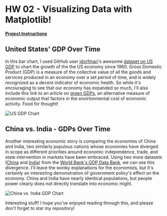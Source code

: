 # HW 02 - Visualizing Data with Matplotlib! # 

[**Project Instructions** ](https://github.com/mikeizbicki/cmc-csci040/tree/2021fall/hw_02)

## United States' GDP Over Time ##
In this bar chart, I used GitHub user [jdorfman](https://github.com/jdorfman)'s awesome [dataset on US GDP](http://api.worldbank.org/v2/countries/USA/indicators/NY.GDP.MKTP.CD?per_page=5000&format=json) to chart the growth of the the US economy since 1960. Gross Domestic Product (GDP) is a measure of the collective value of all the goods and services produced in an economy over a set period of time, and is widely recognized as a decent indicator of economic health. So while it's encouraging to see that our economy has expanded so much, I'll also include this link to an article on [green GDPs](https://www.marketplace.org/2010/12/03/alternative-indicator-green-gdp/), an alternative measure of economic output that factors in the envirtonmental cost of economic activity. Food for thought!

![US GDP Chart](https://lh3.googleusercontent.com/fife/AAWUweWFI79kSoYGuQMfHsKMP-drNstPwcexU-c1nDuKrPfrO6viRvEukZF80i1YQpGgJmjwUdaomziD9wm-Stb-6cdOlR8FcrbZ0t8A9zEv2WT8jDL9TOrajeW7amGvmtKo3bxb9U12EZ6iPz9Es-sj0cIACt6NdDz2oNmqtevvegoVC0Sh1TClAZI5vPr40Hrl46ISaK8StLhHI1nxLr5Bptwuh4qlPTSVi2N1D6esYkrnxZ5QYqwhUSA9MvmI0DF7LlaEBHnn3dj2zlDLAiH-rezhUnFksmHwBk62uhMNz-jJh15lkcHl9Osw4KbO0I6k7KcW0edN7VHLr497N-LrA5AvefJ2HesntrbQQCRoU0hKcrK1pl2qG6bFhEdXbjNostUZSP4Ngnk8FHU62Nb0RJ_4lrj3BbaaOdr2QM7M4DoZhHWV28ODoHlqJcp3lY4lyQCw9CBNk3ZFsycUJd0VsVk1pn7xyTibWRfofo1N_kJinEpRcbEOpzLtITlKYS5jUswO_UxdmA4QUk5khgibnqRH-cs33mbuOWTpHj3ouU91I6RHS3-ffGyyPUUxybpEIQsDxaoxLwQ7CVfdbjzpcPPVu6to3TxSvhwSt4pW7p7TcBLbBLBt1mLHa_40cB7l8LHVTN6EmiPaJberWUVZTqGN9ZYCRPVx_jE_5FF5lnBDRcrqHs8UkNWiB7WPwYyA5eabYJCYJ8sV6ThGjeV6pbb5IsAEKvWWiZxHeUtA7vYtLYy4YtDE57Mii7J5sVI2veHjYxX_bpYnhZ9xp4-KAnYfSlrI1A1vb9L5HTg1FGPxT51mgm0nYsbKQMosv186QoslOgqhTWljrs_oMCixBG8egfDKcOtq7fv-ncw8HGaID34pEj1Zv3_mSuWpx2BYxHEqrAQOa2lgwXuWRKnQicQqp_zFr-hCIDlCJKYRSDQwz-ueID6oKa0ngNtFOwh767WPCmKCgODlw0l_YIzKIBYBmF3Pmh7PHvx137n6VuH0MbvJj94lIOPeGS8g7_BE7xpoOzErokfMj2LWfeKqQKmYtJCkneB4hTTb7JSZ2Q1LmBfMlfkVzG3QRJRcv2H1Ao_4-1Ntb_Hz5ucm-p5hBpP0oTKOdPQVPgCvtdgDBwF0RoB0FURhMJwcndLNfCfSLtkdHVmamTqQF9djQLLJx0Vzr8SQgj4yPXGLgj1MzRxFkeNBKbanlCQhxNvy2xpmHsFYmxqQWAZlSyMaJU6T-hp4_V8TZ9CKVLlrrcO966KoxiQAQrG5iHtPX3aM3WxNitrCY2e3MtBbdOA0HAim8Ve-8bjvAyi0-1HdQkoiNVKXsuH5X-8UWnDtSjyz61GOsEZupzIKwR0wx9sePdHPaEF6bWOq6Z3r4Q9ha94OuskU-nSBG76I2ksMK7hTs9B-M66PBT65DguD1OFuUXZ1kcoEO_-y_0OLf2e0YqRA-8BLrZkGw4FiWAabZwx6xdYgQahtffy28Tn6xFYi7JmWZmUt-yDDV51_cs9sx4DidkZc_wt5nbO1xxjVd5AgcV66R0ZddPUNPqr4d0t5wyzadqvlrg_UP9Lq1Ymdv7DaBL4aHJP4Xo-j35P5TzgKyE6baX3Scwarf2kkOWnXz9Z70MIF3dWuR7-wAlPkpn5_7_eXnTrlFLxUU0gKQy8QdxWKxQCa2SZO7BajDugC1rtaQTxQFk9O7ETRk83UrnUWETFoOPkiCIyKi2WHkwlKAVzPPY0PpVGobZ4MYIR6Lszd-4EN9GxxNLVZMgjB-oNidq8xhOlCmuWE5JV3RWq0_6v8OBvnr33tLPT_-MAJUT2cUDPPeZJfk6WcHGCYMexUNv02cr6sBqpSYclxpCwlvAthZQJkhLvSJb9fKJx_41sqGCKkmgq3XkFuW1zwx_tqS9EQNb1pRP-iIMEKpE8yVpwojfMpbVW7rSq-z9FNSj87GsUJu615et09_7B67sGUK98OBPjNDti6zRqmoLvvPlDV1IKhsMP1TC55izBeMkI7XW-OgCvM2x2qNV5enDKS1oomrEExgsFpttUxMxCnSvyHZZVceLcKdCWd1hDxyNli_AeBvPZKL4eye4y--m7qVTk4o6OqHuGE-PR4qa2J9Co8NFF9-k-0f-BTozJDsPHJkKMAVLmasQZuBzmgYNeIuFdDAZUg_cVAL_Jo0vaeKREKAeMonREawmzAfAkEtREBefCiEW_NrRWfQoB7ZGGvKgfjhyopAXtdbodM3W__SZfsodFq8_ZsJDtS40zRj0jHOtkNTO1JJJD5676hdeM-Hr7Ohk2iS3vYJpYMDiFqhZB9flHCe-YWjRkRVxDTNUcpk8TSS5H-r1-T7tjOi7irKjYOqvkjESDSF0ZVf7zQsqK97snRmzRuAex6uGAbUEeGu7BzxvNv4nBZOYmeohMp9U7aTNWasCV8Hz3uZmIdRkRArOXJBM_W3L7nY3-64lixUheRFa7lifjaVYkFDuH6ec8ELQKiwO4FXVdKOwQKMjFYZTxJABaUUBtciL5ImmWoNKwe7Wa7tyEhaoLnfWVlQOCu3c33-uJhd61mQPbxaUjOwYbKhTDsHnWrb5q9uHQHohpfh2JtliFeFvZlbzUeEsexTQoeN_7QHaupZYjH3p8K90NPQOBloj_ykyPZ5mt3pEHshrogXX6k2ZGW7zAXmYxT3qkZItM0tCLLEI70boFl9pj7ZyUyT3YUqa1gRvudAmC0rgNEmCvyzzhikmd29aosKaXqNJUmqW9nIOhuxT-jxslUHYrVKIQhMLuSfYglyzOiR5It23pMNiUES4dHBjmwmGpuEdQqju-KRjii9iaduik_yjemVjmJyzl-0ou_2w372r2J1-pbxz8ctQ9Yf0yXZm0j9RTQEFKTJ0zTFmXLgrKAfodrTjMgxyq6TO4sFjFODNbppVGVvx6vXdoFCzY6nmhsaqP2LqnfpVKM3Hj-Djbkd9I6SkIVugIrCThgoF1dkoK8ytigJpumlbe8vrI5EMil5_a7fy_WhJCo0d7N7oxRxE7J-AgMBaaaoLLbs9CnI79WJZHZJmOR_hWD7CsrR6dCPUZhYfNmdboySI6pmYZISOML5G38GpxrMv1p94mmcL-fhYXUTTOJOlaCRfXLJSew8NJdeicCnePUTqewwxvvTKL5c1bJ1c_CtEU7b6L4Fhndp6qDI8_yDoyKjv8XcAKVHOXsu9M_Zi_s24N2F9aotLwQSOoityvC5B31eyVVoBSs47izb2gFL3KLUrRNI9yQkAe8ITrkbNbpbOmqs-JUQXoC5118i1lMc-TO0vQz39hi6IT983XckZyIA3jDxtmoSlOKytzW1b8WPg1XjTICkLf3sdDdoC9DmWf99xQnh8gmmoQ2xyMoEbbut-wQ8ivboX_cB__lbIOQJGBtAb-PyduuUddT7LNWZqgq1VHIM_5uiKC7JSzTAuQJtASBsdHlb25dnM4aEyXxTLBZaOaNpqR81SUL60dwR3ML9GoLeOdi8OxJoac0OY5EnEygSM7bPZTNCGfMKpt4KmC6u9D3UZwiqhtR1S8ncVhbwW9D6JlPqmTxShqecf67q__f-g7VgkIRaeIxdIm7pWNvCQ6sWnxN4sUbWiApD94LtVrmeq4BAQDXKVG2EBE2SGveE-wapyo5gwViDqByKR6qxk9P91evrIv7a7z05SUIy5W06e440so1p5PHYd2yxlx9pGs4o9yRS0MthwzF_MjoGLQQPZPef8T00zXySP4K-sMNn3KuHyw=s2084-w2084-h1368-no?authuser=0)


## China vs. India - GDPs Over Time ##
Another interesting economic story is comparing the economies of China and India, two similarly populous nations whose economies have diverged in scope as different priorities around economic independence, trade, and state intervention in markets have been embraced. Using two more datasets ([China](http://api.worldbank.org/v2/countries/CHN/indicators/NY.GDP.MKTP.CD?per_page=5000&format=json) and [India](http://api.worldbank.org/v2/countries/IND/indicators/NY.GDP.MKTP.CD?per_page=5000&format=json)) from the [World Bank's GDP Data Bank](https://data.worldbank.org/indicator/NY.GDP.MKTP.CD), we can see this divergence. I'll leave the wonky explanations for the economists, but it's certainly an interesting demonstration of government policy's effect on the economy. China and India have nearly identical populations, but people power clearly does not directly translate into economic might. 

![China vs. India GDP Chart](https://lh3.googleusercontent.com/fife/AAWUweUTFrYNrDI84maYjzlVFAjzD8GQ7uhv1WrGMon7ikpab0vzmlB54Xg2TYOtSX7MoBFO1q-qKTtqVQC0Ir0eY1iZyG_ul0cmChxzRGYugy9xrvxJtk720ERNR-t6UqxO6o0eKWISgEXaiPIl50U2xg1leAMl3RBz1hEvqhD35_lkTu9Cmjz3zLecxfDPvVsmiDXxJZSH5pD5wBHm_K8g7WMCtTdln279Txqm_Xt8dHJDBR9OvkBpvGExTByr39yMjgtKsCznewzZGLOANm_jMh37MGkaETietBXfveFePSLZs-_zwrniKy5ihBR2deIMNQjvDKnScsfK7TIIndmdTTspWTVfCh7ih31F-eTUlXtDJkBlXZ4ms1LJNO8HehGgtoyPq7mNakbSER9YRCoyII4iecIbPRpZR7rcP5iRrMSkW37SXCU37kVF0YCIQkBH2AGq2QUcEJqB96IW7mWFN_UWv82bIJzGfBZ8_nS5_nY2bWJO4gUxz6u2pk_DEY8ScVKJCsgx3dNp8PljgNq3uJbPhPf5kddWO3HG3KW0ek2UJCn_ZGkmBV3LzSq7ielqm_vj-hFITEufovmHazu16crgTFfqVFOglIDR3-bVfSZ0XIKPmIr6EYVwA5thQSg6xm31BDp_-l9L7imnK3ji9OzB7IBRdAs1PoEKBmPjnq4UUwC_rr0LvRYJ8talIJYMCXunS2-GHbDn58bmI8gqD7Mra_kBbbtALg6sl5cn7ucb6l7PySAQtiUk5hmLUXPC-l8c-1sYhuhNF7iICWnAI-1e6tCdnoMs1b8GRN5gTsyEtnInAOReE8hi3EdglWW06RB4dqqKADfFN2wrR5egPjHiNsmC6u4FuDWoZYBGPSUo4FyXMeXBUigyoYQLq44z-dwsNUnVYdGaFyP5RVfPm8QnzFCvTGvPe0FtXJOZB0HkcPV7UutycbUZzaYD8rvfc8fEgJmYtfCc7HFEEUFmyrjF-0EhwM8odbxJv0js_1BxwR2XLRfWvxaRfUc4QaQErBgXshN5RKM6-C5IoO7cVK1lUHV-47wXHCUtUxIyjWfqCru_f8yRKzByEYO-RdjGV6UcO7xaqmeFGSZ9mG6mazMyEV6H-9rRQVQMh8cMjl1vR11cBMOoPP7T3nCtyzjlkTv4Pi5hT7BkWYq0WusaTzXPTxMHDNAhzhvULnbibhcgfQ5Y3Ul_RdahH8ZPmFz7aKrbkkQIkrVs4lzpdJRoFmQqGIwSodY_3ypGjwnRD10AK7UJssmQqy9XgcqKSLOVYHZafEFAZMAjJqYJk5PEPrwehf0NMD9tLeVJLjKU4jnp2zFeGsVko3kPZD8kuPiSK6MMJnl-22YPtnx7_6RN9taj_eJMHGCQzvaweDyvVyshR-2TJSuqSPovpWvG42xkDidJFnwRs6ra5mn7ilvzt1Yka7MgkP8cHI-JBO0rEtO54rC596Olsu_5QleeQy2G6nWLWfyZJPuXc34-yDHM9SOAFa_rzCdf-tMK5aRIR3zgWRXGZISF8fOSCAMmoiySfnmHyAUAKwl7jdrGEckVjP8kgmg63MUyH7ntCclf96fIY97zcH-8Pfej43tX1OWwTaE00qItsdaTtceRjcdE-GD_cuuJM0QiljHGev-QieDJckGJuCiQf0oTPL67d6YkRXsU6IkH6lDRCZ_PPhNZ3dygMA60oWLnDGm68qDrj1svE9XVRKEnhKkQBMGhffOzLCjjYDu95dPwl1EyfJASy-GYKHYwM-4y0nM30vxgqPia-atTLtC-hH3YgDA-sSIxPtj80OK0FD3fAmm5VQ_YKVkHIAhi83loUEuzqtxFoP8N7_r8TcG48WE8BpZJwijQMpn6HryYUc1MFvPzxeUA5BpInENqOJVfZYVNmyp1YY6XjdjdJd7VYcMC6c2aLe2dTs9HpcVGMUwTEuMRHOsUR3RJRgYtO45pM_JIyGTQir3m10pBFHUgG7IDINE6h4vjbOIufqeuWcRF0MS582M91iEf_o3BcSlt98cM7dh4JinWGw6Dfrd6c3Lufv3A7dQS0ChiNCu63NiMt5OHAWNxJDnnhTeQ1GEbm-KuSVgYiVoiDIIzVNgX8QcXLo4hmMG9RiDy2uxi8Z48ubdP_082DfSIfFPka8GvhDxH5f7FYMHcp8vYVs72LZlNkB77mtFVCP4vQp0TQEkiwjodQVJdDkLZskQo1PZakJqK3lRcnqlq0qSUglnJyrlWzQCpzbiBOVd3g6cmRBYJ-u8GN9EE0HoUO1KG6H9rhZ6cH7VhxTMbLE9du3MyJoozFp2G3pxZ46fQgE1rP2tMQbMcQid_UsujwDEF9SsUEX8EmsJ__GgZsWsEwftDThLvL9U16WK8P_bJJ_e3a-ttbNkbxzHJhKdr8DLJgsEyQ4tecYwf_F1SHZkpOVHG-CpdAPLZAHGp5tL1e5RFsyiuHMp3kzBOa4YuXMY7G7qpWRPcODbSHB923k-7H3q3_GS4lZ7lGj2Bgr20yX6QsU6DPnZHv5XxpA3SU-4ibJidjdJBZ-XFYUOTinBgpnrwSdRuUrYSgi0VrqVKp0krd-slxyp1tkKcLYawAN5HTWrQRODX94ErUwXIfxXlBFqp0x1hJO5Il-nsnjlCnKbKvYdGZtEGvy012vng9FxxQQ0UqADYeYh2Ne7dHP2r8hlZimFSLXus0jiMn_YdRhZjJ4E7LYE-3e6NMKrXBx8Q8Rf5Xku2MzKOPz6ng-dtj1_cqdzCH013aHPilGmlGXjx7Yx_G5am4hnZt1i5ZllkJO_aDtQ5acLCDesHF6Vgc2RbxrnOrFSp84wvTKt7aZIXptz6oMXSab2gtCBcvCUEeNiDZaMnFdBjz95HlCs0C9-HUb8Iw3-z8koOD4mBPrvbtwlsjFOfA10tcf8I4Nj6P9fioL7hkWrncnA_UeyhF5rUDQheeDDBwT7XT-x_CFi3qsUM_0iXS9k4JlhDQzVu9AvWtfmILNAgoZvhHp0aDlGwHGq_0UhPeg5g_wQlnUeEJQLb8Q4eTTH_CzqWPq45zhewRS3Y2iDYQiKdjbB9FYuvuTQXpi0JPx4pzmpsYubi7XosDdEd7grzd3ccmAyuSTR0aawnRCpITJ4Lf2zAlHXzCeK4v7y-PRm7xSqSYj6G07LlFK2AePmC53oJIlnomv0cHSMTJvOfxNovV30qPEcQ0kRRlnyYiMvvHjZrymTOlMhTyehaaAzdms16MfYqHO6lNfEdCg29x1KMIOPMcYwZCrs4-TYo0YNwQxRsF_6tUPUqipYTk2V2gJd9L9aN1Q_HL8JrKfUkwMAOudY3MgOWvUEloEqmPWlh0Kw9zNmQ39eBcvsJ_OUKqHk9L-AqeLJNW1Fslem2igZMUokaEC-Yq43BDWJpZHYJ32z0FmyPXSquu-AR4ELbPjUiwCXpnG_II-htIxDTGaOD-Ro4mKV4vh8Ec2QXrZu6uA5VOK2BcAO6BYQoLf7GPa_7ehQxkMJYZeTpCEib6Kmo-9Q3vm4MJx3PBOyz-5rFMlhhSzGNj5P68Gs_Op_QYfH-OkVM1h0tdFjtmeDICw0COXbew77A3_p0gUnA9ryBGjxeDZZxYbVze6uQQF66VQJS04OlNqEXMAERYb3U0x1qX8zHRl0CCWLOPTDfwITiBy3fG6zdHKdxBsSdHnx8jbYNV04_gnUVQN_5dysu4GSN5pJXWNm3Nn2L7zlqRcBqIYXHbi_kd99dwOdgQclvI3_vdGpN8Y4=s2148-w2148-h1378-no?authuser=0)

Interesting stuff! I hope you've enjoyed reading through this, and please don't forget to star my repository! 
